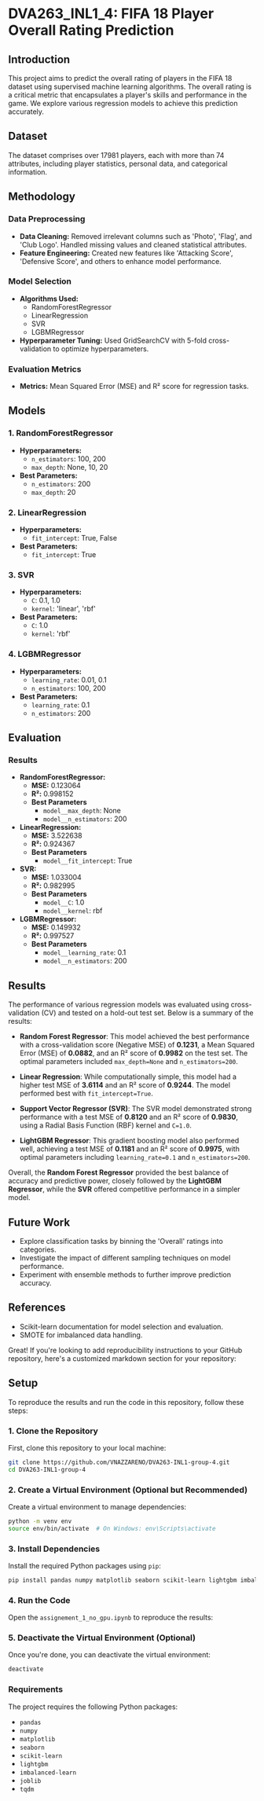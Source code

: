 # DVA263_INL1_4: FIFA 18 Player Overall Rating Prediction

## Introduction

This project aims to predict the overall rating of players in the FIFA 18 dataset using supervised machine learning algorithms. The overall rating is a critical metric that encapsulates a player's skills and performance in the game. We explore various regression models to achieve this prediction accurately.

## Dataset

The dataset comprises over 17981 players, each with more than 74 attributes, including player statistics, personal data, and categorical information.

## Methodology

### Data Preprocessing

- **Data Cleaning:** Removed irrelevant columns such as 'Photo', 'Flag', and 'Club Logo'. Handled missing values and cleaned statistical attributes.
- **Feature Engineering:** Created new features like 'Attacking Score', 'Defensive Score', and others to enhance model performance.

### Model Selection

- **Algorithms Used:**
  - RandomForestRegressor
  - LinearRegression
  - SVR
  - LGBMRegressor
- **Hyperparameter Tuning:** Used GridSearchCV with 5-fold cross-validation to optimize hyperparameters.

### Evaluation Metrics

- **Metrics:** Mean Squared Error (MSE) and R² score for regression tasks.

## Models

### 1. RandomForestRegressor

- **Hyperparameters:**
  - `n_estimators`: 100, 200
  - `max_depth`: None, 10, 20
- **Best Parameters:**
  - `n_estimators`: 200
  - `max_depth`: 20

### 2. LinearRegression

- **Hyperparameters:**
  - `fit_intercept`: True, False
- **Best Parameters:**
  - `fit_intercept`: True

### 3. SVR

- **Hyperparameters:**
  - `C`: 0.1, 1.0
  - `kernel`: 'linear', 'rbf'
- **Best Parameters:**
  - `C`: 1.0
  - `kernel`: 'rbf'

### 4. LGBMRegressor

- **Hyperparameters:**
  - `learning_rate`: 0.01, 0.1
  - `n_estimators`: 100, 200
- **Best Parameters:**
  - `learning_rate`: 0.1
  - `n_estimators`: 200

## Evaluation

### Results

- **RandomForestRegressor:**
  - **MSE:** 0.123064
  - **R²:** 0.998152
  - **Best Parameters**
    - `model__max_depth`: None
    - `model__n_estimators`: 200
- **LinearRegression:**
  - **MSE:** 3.522638	
  - **R²:** 0.924367
  - **Best Parameters**
    - `model__fit_intercept`: True
- **SVR:** 
  - **MSE:** 1.033004	
  - **R²:** 0.982995
  - **Best Parameters**
    - `model__C`: 1.0
    - `model__kernel`: rbf
- **LGBMRegressor:**
  - **MSE:** 0.149932	
  - **R²:** 0.997527
  - **Best Parameters**
    - `model__learning_rate`: 0.1
    - `model__n_estimators`: 200

## Results

The performance of various regression models was evaluated using cross-validation (CV) and tested on a hold-out test set. Below is a summary of the results:

- **Random Forest Regressor**: This model achieved the best performance with a cross-validation score (Negative MSE) of **0.1231**, a Mean Squared Error (MSE) of **0.0882**, and an R² score of **0.9982** on the test set. The optimal parameters included `max_depth=None` and `n_estimators=200`.

- **Linear Regression**: While computationally simple, this model had a higher test MSE of **3.6114** and an R² score of **0.9244**. The model performed best with `fit_intercept=True`.

- **Support Vector Regressor (SVR)**: The SVR model demonstrated strong performance with a test MSE of **0.8120** and an R² score of **0.9830**, using a Radial Basis Function (RBF) kernel and `C=1.0`.

- **LightGBM Regressor**: This gradient boosting model also performed well, achieving a test MSE of **0.1181** and an R² score of **0.9975**, with optimal parameters including `learning_rate=0.1` and `n_estimators=200`.

Overall, the **Random Forest Regressor** provided the best balance of accuracy and predictive power, closely followed by the **LightGBM Regressor**, while the **SVR** offered competitive performance in a simpler model.

## Future Work

- Explore classification tasks by binning the 'Overall' ratings into categories.
- Investigate the impact of different sampling techniques on model performance.
- Experiment with ensemble methods to further improve prediction accuracy.

## References

- Scikit-learn documentation for model selection and evaluation.
- SMOTE for imbalanced data handling.

Great! If you're looking to add reproducibility instructions to your GitHub repository, here's a customized markdown section for your repository:

## Setup

To reproduce the results and run the code in this repository, follow these steps:

### 1. Clone the Repository
First, clone this repository to your local machine:
```bash
git clone https://github.com/VNAZZARENO/DVA263-INL1-group-4.git
cd DVA263-INL1-group-4
```

### 2. Create a Virtual Environment (Optional but Recommended)
Create a virtual environment to manage dependencies:
```bash
python -m venv env
source env/bin/activate  # On Windows: env\Scripts\activate
```

### 3. Install Dependencies
Install the required Python packages using `pip`:
```bash
pip install pandas numpy matplotlib seaborn scikit-learn lightgbm imbalanced-learn joblib tqdm
```

### 4. Run the Code
Open the `assignement_1_no_gpu.ipynb` to reproduce the results:

### 5. Deactivate the Virtual Environment (Optional)
Once you're done, you can deactivate the virtual environment:
```bash
deactivate
```

### Requirements
The project requires the following Python packages:
- `pandas`
- `numpy`
- `matplotlib`
- `seaborn`
- `scikit-learn`
- `lightgbm`
- `imbalanced-learn`
- `joblib`
- `tqdm`
